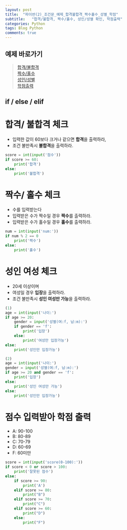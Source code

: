 ```yaml
---
layout: post
title:  "파이썬(2)_조건문_예제_합격불합격_짝수홀수_성별_학점"
subtitle:   "합격/불합격, 짝수/홀수, 성인/성별 확인, 학점출력"
categories: Python
tags: Blog Python   
comments: true
---
```



## 예제 바로가기
> [합격/불합격](합격--불합격-체크)     
[짝수/홀수](짝수--홀수-체크)     
[성인/성별](성인-여성-체크)     
[학점출력](점수-입력받아-학점-출력)     



## if / else / elif 

# 합격/ 불합격 체크

- 입력한 값이 60보다 크거나 같으면 **합격**을 출력하라,
- 조건 불만족시 **불합격**을 출력하라.

~~~python
score = int(input('점수'))
if score >= 60:
    print('합격')
else:
    print('불합격')
~~~


# 짝수/ 홀수 체크

- 수를 입력받는다
- 입력받은 수가 짝수일 경우 **짝수**를 출력하라.
- 입력받은 수가 홀수일 경우 **홀수**를 출력하라.

~~~python
num = int(input('num:'))
if num % 2 == 0
    print('짝수')
else:
    print('홀수')
~~~

# 성인 여성 체크

- 20세 이상이며
- 여성일 경우 **입장**을 출력하라.
- 조건 불만족시 **성인 여성만 가능**을 출력하라.


~~~python
(1)
age = int(input('나이:')
if age >= 20:
    gender = input('성별(여:f, 남:m):')
    if gender == 'f':
        print('입장')
    else:
        print('여성만 입장가능')
else:
    print('성인만 입장가능')
~~~

~~~python
(2)
age = int(input('나이:')
gender = input('성별(여:f, 남:m):')
if age >= 20 and gender == 'f':
    print('입장')
else:
    print('성인 여성만 가능')
else:
    print('성인만 입장가능')
~~~

# 점수 입력받아 학점 출력

- A: 90-100
- B: 80-89
- C: 70-79
- D: 60-69
- F: 60미만


~~~python
score = int(input('score(0-100):'))
if score < 0 or score > 100:
    print('잘못된 점수')
else:
    if score >= 90:
        print('A')
    elif score >= 80:
        print("B")
    elif score >= 70:
        print("C")
    elif score >= 60:
        print("D")
    else:
        print("F")
~~~

